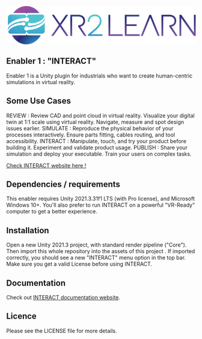 ![XR2Learn](https://github.com/XR2Learn/.github/blob/main/images/XR2Learn%20logo.png)

## Enabler 1 : "INTERACT"

Enabler 1 is a Unity plugin for industrials who want to create human-centric simulations in virtual reality.

## Some Use Cases
REVIEW : Review CAD and point cloud in virtual reality. Visualize your digital twin at 1:1 scale using virtual reality. Navigate, measure and spot design issues earlier. 
SIMULATE : Reproduce the physical behavior of your processes interactively. Ensure parts fitting, cables routing, and tool accessibility.
INTERACT : Manipulate, touch, and try your product before building it. Experiment and validate product usage. 
PUBLISH : Share your simulation and deploy your executable. Train your users on complex tasks. 

[Check INTERACT website here !](https://www.ls-group.fr/interact)

## Dependencies / requirements

This enabler requires Unity 2021.3.31f1 LTS (with Pro license), and Microsoft Windows 10+.
You'll also prefer to run INTERACT on a powerful "VR-Ready" computer to get a better experience.

## Installation

Open a new Unity 2021.3 project, with standard render pipeline ("Core").
Then import this whole repository into the assets of this project .
If imported correctly, you should see a new "INTERACT" menu option in the top bar.
Make sure you get a valid License before using INTERACT.

## Documentation 

Check out [INTERACT documentation website](https://light-and-shadows.com/documentation/interact/faq/).

## Licence 

Please see the LICENSE file for more details.
